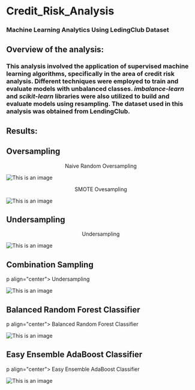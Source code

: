 # Credit_Risk_Analysis
### Machine Learning Analytics Using LedingClub Dataset

## Overview of the analysis:

### This analysis involved the application of supervised machine learning algorithms, specifically in the area of credit risk analysis. Different techniques were employed to train and evaluate models with unbalanced classes. *imbalance-learn* and *scikit-learn* libraries were also utilized to build and evaluate models using resampling. The dataset used in this analysis was obtained from LendingClub.

## Results:

## **Oversampling**

<p align="center">
   Naive Random Oversampling
</p>

![This is an image](https://github.com/gmgarin/Credit_Risk_Analysis/blob/0d733f3c6ed44b050fb59369c6da65fc86635f00/images/image1.png)

<p align="center">
  SMOTE Ovesampling
</p>

![This is an image](https://github.com/gmgarin/Credit_Risk_Analysis/blob/0d733f3c6ed44b050fb59369c6da65fc86635f00/images/image2.png)

## **Undersampling**

<p align="center">
  Undersampling
</p>

![This is an image](https://github.com/gmgarin/Credit_Risk_Analysis/blob/0d733f3c6ed44b050fb59369c6da65fc86635f00/images/image3.png)

## Combination Sampling

p align="center">
  Undersampling
</p>

![This is an image](https://github.com/gmgarin/Credit_Risk_Analysis/blob/0d733f3c6ed44b050fb59369c6da65fc86635f00/images/image4.png)

## Balanced Random Forest Classifier

p align="center">
 Balanced Random Forest Classifier
</p>

![This is an image](https://github.com/gmgarin/Credit_Risk_Analysis/blob/0d733f3c6ed44b050fb59369c6da65fc86635f00/images/image5.png)

## Easy Ensemble AdaBoost Classifier

p align="center">
  Easy Ensemble AdaBoost Classifier
</p>

![This is an image](https://github.com/gmgarin/Credit_Risk_Analysis/blob/0d733f3c6ed44b050fb59369c6da65fc86635f00/images/image6.png)